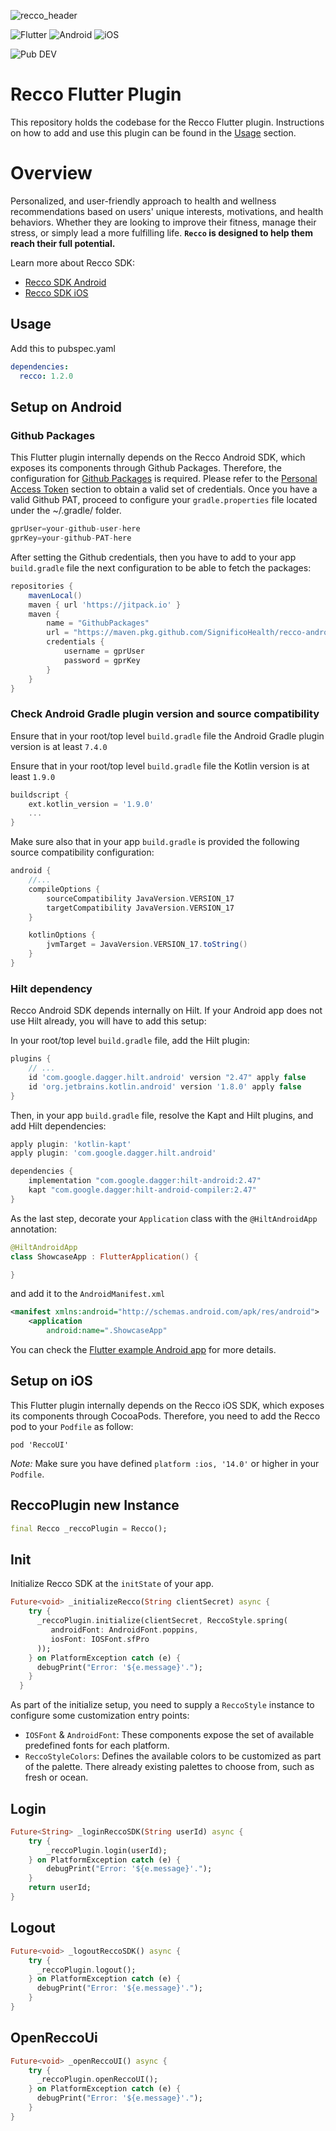 ![recco_header](./art/recco_logo_amethyst.svg)


![Flutter](https://img.shields.io/badge/Flutter-02569B?style=for-the-badge&logo=flutter&logoColor=white)
![Android](https://img.shields.io/badge/Android-3DDC84?style=for-the-badge&logo=android&logoColor=white)
![iOS](https://img.shields.io/badge/iOS-000000?style=for-the-badge&logo=ios&logoColor=white)

![Pub DEV](https://img.shields.io/badge/PubDev-1.2.0-blue)

# Recco Flutter Plugin

This repository holds the codebase for the Recco Flutter plugin. Instructions on how to add and use this plugin can be found in the [Usage](#usage) section.



# Overview

Personalized, and user-friendly approach to health and wellness recommendations based on users' unique interests, motivations, and health behaviors. Whether they are looking to improve their fitness, manage their stress, or simply lead a more fulfilling life. __`Recco` is designed to help them reach their full potential.__

Learn more about Recco SDK:

- [Recco SDK Android][Recco SDK Android]
- [Recco SDK iOS][Recco SDK iOS]

## Usage

Add this to pubspec.yaml

```yml
dependencies:
  recco: 1.2.0
```

## Setup on Android

### Github Packages

This Flutter plugin internally depends on the Recco Android SDK, which exposes its components through Github Packages. Therefore, the configuration for [Github Packages][Github-Packages] is required. Please refer to the [Personal Access Token][PAT] section to obtain a valid set of credentials. Once you have a valid Github PAT, proceed to configure your `gradle.properties` file located under the ~/.gradle/ folder.

```groovy
gprUser=your-github-user-here
gprKey=your-github-PAT-here
```

After setting the Github credentials, then you have to add to your app `build.gradle` file the next configuration to be able to fetch the packages:

```groovy
repositories {
    mavenLocal()
    maven { url 'https://jitpack.io' }
    maven {
        name = "GithubPackages"
        url = "https://maven.pkg.github.com/SignificoHealth/recco-android-sdk"
        credentials {
            username = gprUser
            password = gprKey
        }
    }
}
```

### Check Android Gradle plugin version and source compatibility

Ensure that in your root/top level `build.gradle` file the Android Gradle plugin version is at least `7.4.0`

Ensure that in your root/top level `build.gradle` file the Kotlin version is at least `1.9.0`

```groovy
buildscript {
    ext.kotlin_version = '1.9.0'
    ...
}    
```


Make sure also that in your app `build.gradle` is provided the following source compatibility configuration:

```groovy
android {
    //...
    compileOptions {
        sourceCompatibility JavaVersion.VERSION_17
        targetCompatibility JavaVersion.VERSION_17
    }

    kotlinOptions {
        jvmTarget = JavaVersion.VERSION_17.toString()
    }
}
```

### Hilt dependency

Recco Android SDK depends internally on Hilt. If your Android app does not use Hilt already, you will have to add this setup:

In your root/top level `build.gradle` file, add the Hilt plugin:

```gradle
plugins {
    // ...
    id 'com.google.dagger.hilt.android' version "2.47" apply false
    id 'org.jetbrains.kotlin.android' version '1.8.0' apply false
}
```

Then, in your app `build.gradle` file, resolve the Kapt and Hilt plugins, and add Hilt dependencies:

```gradle
apply plugin: 'kotlin-kapt'
apply plugin: 'com.google.dagger.hilt.android'

dependencies {
    implementation "com.google.dagger:hilt-android:2.47"
    kapt "com.google.dagger:hilt-android-compiler:2.47"
}
```

As the last step, decorate your `Application` class with the `@HiltAndroidApp` annotation:

```kotlin
@HiltAndroidApp
class ShowcaseApp : FlutterApplication() {

}
```

and add it to the `AndroidManifest.xml`

```xml
<manifest xmlns:android="http://schemas.android.com/apk/res/android">
    <application
        android:name=".ShowcaseApp"
```

You can check the [Flutter example Android app][Flutter example Android app] for more details.

## Setup on iOS
This Flutter plugin internally depends on the Recco iOS SDK, which exposes its components through CocoaPods. Therefore, you need to add the Recco pod to your `Podfile` as follow:

```
pod 'ReccoUI'
```

_Note:_ Make sure you have defined `platform :ios, '14.0'` or higher in your `Podfile`.

## ReccoPlugin new Instance

```dart
final Recco _reccoPlugin = Recco();
```

## Init
Initialize Recco SDK at the `initState` of your app.

```dart
Future<void> _initializeRecco(String clientSecret) async {
    try {
      _reccoPlugin.initialize(clientSecret, ReccoStyle.spring(
         androidFont: AndroidFont.poppins,
         iosFont: IOSFont.sfPro
      ));
    } on PlatformException catch (e) {
      debugPrint("Error: '${e.message}'.");
    }
  }
```

As part of the initialize setup, you need to supply a `ReccoStyle` instance to configure some customization entry points:
* `IOSFont` & `AndroidFont`: These components expose the set of available predefined fonts for each platform.
* `ReccoStyleColors`: Defines the available colors to be customized as part of the palette. There already existing palettes to choose from, such as fresh or ocean.

## Login

```dart
Future<String> _loginReccoSDK(String userId) async {
    try {
        _reccoPlugin.login(userId);
    } on PlatformException catch (e) {
        debugPrint("Error: '${e.message}'.");
    }
    return userId;
}
```

## Logout

```dart
Future<void> _logoutReccoSDK() async {
    try {
      _reccoPlugin.logout();
    } on PlatformException catch (e) {
      debugPrint("Error: '${e.message}'.");
    }
}
```

## OpenReccoUi

```dart
Future<void> _openReccoUI() async {
    try {
      _reccoPlugin.openReccoUI();
    } on PlatformException catch (e) {
      debugPrint("Error: '${e.message}'.");
    }
}
```

[Flutter example Android app]:https://github.com/SignificoHealth/recco-flutter-plugin/tree/main/example/android
[Recco SDK Android]:https://github.com/SignificoHealth/recco-android-sdk
[Recco SDK iOS]:https://github.com/SignificoHealth/recco-ios-sdk
[Github-Packages]:https://github.com/features/packages
[PAT]:https://docs.github.com/en/authentication/keeping-your-account-and-data-secure/managing-your-personal-access-tokens
